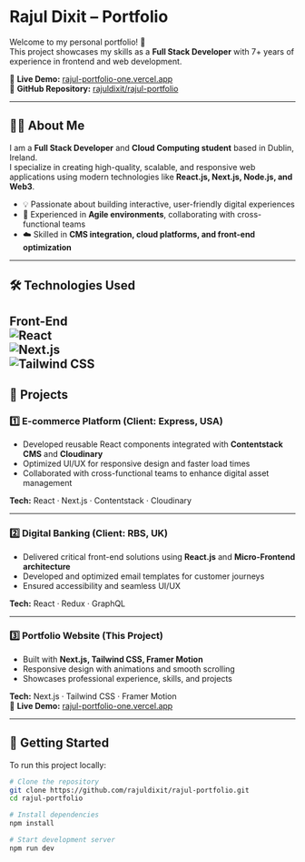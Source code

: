 # Rajul Dixit – Portfolio

Welcome to my personal portfolio! 🚀  
This project showcases my skills as a **Full Stack Developer** with 7+ years of experience in frontend and web development.

🔗 **Live Demo:** [rajul-portfolio-one.vercel.app](https://rajul-portfolio-one.vercel.app)  
📂 **GitHub Repository:** [rajuldixit/rajul-portfolio](https://github.com/rajuldixit/rajul-portfolio)

---

## 👨‍💻 About Me

I am a **Full Stack Developer** and **Cloud Computing student** based in Dublin, Ireland.  
I specialize in creating high-quality, scalable, and responsive web applications using modern technologies like **React.js, Next.js, Node.js, and Web3**.  

- 💡 Passionate about building interactive, user-friendly digital experiences  
- 🔄 Experienced in **Agile environments**, collaborating with cross-functional teams  
- ☁️ Skilled in **CMS integration, cloud platforms, and front-end optimization**

---

## 🛠 Technologies Used

**Front-End**  
![React](https://img.shields.io/badge/React-61DAFB?style=for-the-badge&logo=react&logoColor=black)  
![Next.js](https://img.shields.io/badge/Next.js-000000?style=for-the-badge&logo=next.js&logoColor=white)  
![Tailwind CSS](https://img.shields.io/badge/Tailwind%20CSS-06B6D4?style=for-the-badge&logo=tailwind-css&logoColor=white)  
---

## 📂 Projects

### 1️⃣ E-commerce Platform (Client: Express, USA)  
- Developed reusable React components integrated with **Contentstack CMS** and **Cloudinary**  
- Optimized UI/UX for responsive design and faster load times  
- Collaborated with cross-functional teams to enhance digital asset management  

**Tech:** React · Next.js · Contentstack · Cloudinary  

---

### 2️⃣ Digital Banking (Client: RBS, UK)  
- Delivered critical front-end solutions using **React.js** and **Micro-Frontend architecture**  
- Developed and optimized email templates for customer journeys  
- Ensured accessibility and seamless UI/UX  

**Tech:** React · Redux · GraphQL   

---

### 3️⃣ Portfolio Website (This Project)  
- Built with **Next.js, Tailwind CSS, Framer Motion**  
- Responsive design with animations and smooth scrolling  
- Showcases professional experience, skills, and projects  

**Tech:** Next.js · Tailwind CSS · Framer Motion  
🔗 **Live Demo:** [rajul-portfolio-one.vercel.app](https://rajul-portfolio-one.vercel.app)

---

## 🚀 Getting Started

To run this project locally:

```bash
# Clone the repository
git clone https://github.com/rajuldixit/rajul-portfolio.git
cd rajul-portfolio

# Install dependencies
npm install

# Start development server
npm run dev
